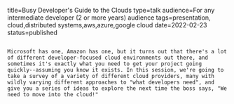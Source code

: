 title=Busy Developer's Guide to the Clouds
type=talk
audience=For any intermediate developer (2 or more years) audience
tags=presentation, cloud,distributed systems,aws,azure,google cloud
date=2022-02-23
status=published
~~~~~~

Microsoft has one, Amazon has one, but it turns out that there's a lot of different developer-focused cloud environments out there, and sometimes it's exactly what you need to get your project going quickly--assuming you know it exists. In this session, we're going to take a survey of a variety of different cloud providers, many with wildly varying different approaches to "what developers need", and give you a series of ideas to explore the next time the boss says, "We need to move into the cloud!"
    
